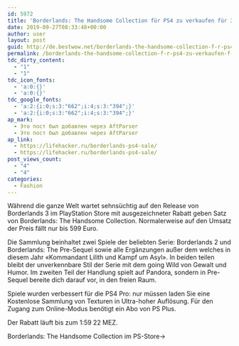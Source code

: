 ```yaml
---
id: 5972
title: 'Borderlands: The Handsome Collection für PS4 zu verkaufen für 359 Euro statt 4 899'
date: 2019-09-27T08:33:48+00:00
author: user
layout: post
guid: http://de.bestwow.net/borderlands-the-handsome-collection-f-r-ps4-zu-verkaufen-f-r-359-euro-statt-4-899/
permalink: /borderlands-the-handsome-collection-f-r-ps4-zu-verkaufen-f-r-359-euro-statt-4-899/
tdc_dirty_content:
  - "1"
  - "1"
tdc_icon_fonts:
  - 'a:0:{}'
  - 'a:0:{}'
tdc_google_fonts:
  - 'a:2:{i:0;s:3:"662";i:4;s:3:"394";}'
  - 'a:2:{i:0;s:3:"662";i:4;s:3:"394";}'
ap_mark:
  - Это пост был добавлен через AftParser
  - Это пост был добавлен через AftParser
ap_link:
  - https://lifehacker.ru/borderlands-ps4-sale/
  - https://lifehacker.ru/borderlands-ps4-sale/
post_views_count:
  - "4"
  - "4"
categories:
  - Fashion
---
```

Während die ganze Welt wartet sehnsüchtig auf den Release von Borderlands 3 im PlayStation Store mit ausgezeichneter Rabatt geben Satz von Borderlands: The Handsome Collection. Normalerweise auf den Umsatz der Preis fällt nur bis 599 Euro.</p> 

Die Sammlung beinhaltet zwei Spiele der beliebten Serie: Borderlands 2 und Borderlands: The Pre-Sequel sowie alle Ergänzungen außer dem welches in diesem Jahr «Kommandant Lilith und Kampf um Asyl». In beiden teilen bleibt der unverkennbare Stil der Serie mit dem going Wild von Gewalt und Humor. Im zweiten Teil der Handlung spielt auf Pandora, sondern in Pre-Sequel bereite dich darauf vor, in den freien Raum.

Spiele wurden verbessert für die PS4 Pro: nur müssen laden Sie eine Kostenlose Sammlung von Texturen in Ultra-hoher Auflösung. Für den Zugang zum Online-Modus benötigt ein Abo von PS Plus.

Der Rabatt läuft bis zum 1:59 22 MEZ.

Borderlands: The Handsome Collection im PS-Store→